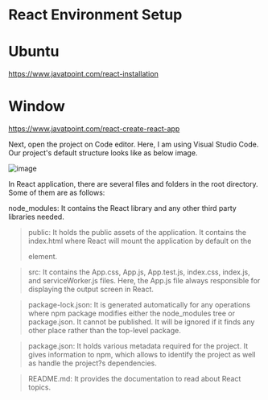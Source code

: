 # React Environment Setup

# Ubuntu
https://www.javatpoint.com/react-installation

# Window
https://www.javatpoint.com/react-create-react-app

Next, open the project on Code editor. Here, I am using Visual Studio Code. Our project's default structure looks like as below image.

![image](https://user-images.githubusercontent.com/66677660/179565801-55e89fae-5933-4d79-b0f5-e3f61ef41111.png)

In React application, there are several files and folders in the root directory. Some of them are as follows:

node_modules: It contains the React library and any other third party libraries needed.

> public: It holds the public assets of the application. It contains the index.html where React will mount the application by default on the <div id="root"></div> element.

> src: It contains the App.css, App.js, App.test.js, index.css, index.js, and serviceWorker.js files. Here, the App.js file always responsible for displaying the output screen in React.

> package-lock.json: It is generated automatically for any operations where npm package modifies either the node_modules tree or package.json. It cannot be published. It will be ignored if it finds any other place rather than the top-level package.

> package.json: It holds various metadata required for the project. It gives information to npm, which allows to identify the project as well as handle the project?s dependencies.

> README.md: It provides the documentation to read about React topics.
